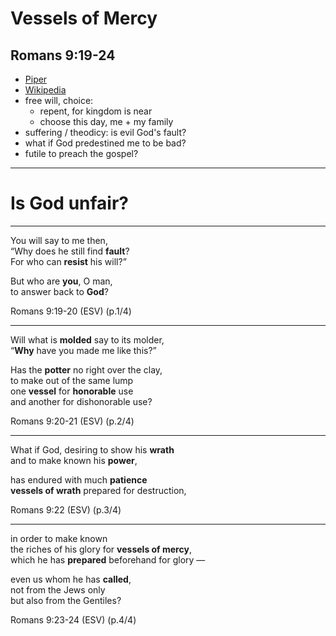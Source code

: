 <!-- .slide: data-background-image="https://sermons.seanho.com/img/bg/unsplash-Jztmx9yqjBw-stars.jpg" -->
# Vessels of Mercy
## Romans 9:19-24

>>>
+ [Piper](http://www.desiringgod.org/interviews/is-god-sovereign-over-my-free-will)
+ [Wikipedia](https://en.m.wikipedia.org/wiki/Argument_from_free_will)
+ free will, choice:
  + repent, for kingdom is near
  + choose this day, me + my family
+ suffering / theodicy: is evil God's fault? 
+ what if God predestined me to be bad? 
+ futile to preach the gospel? 

---
<!-- .slide: data-background="white" -->
# Is God **unfair**?

---
You will say to me then, <br/>
“Why does he still find **fault**?  <br/>
For who can **resist** his will?” 

But who are **you**, O man,  <br/>
to answer back to **God**?

<div class="ref">
Romans 9:19-20 (ESV) (p.1/4)
</div>

---
Will what is **molded** say to its molder,  <br/>
“**Why** have you made me like this?”

Has the **potter** no right over the clay,  <br/>
to make out of the same lump  <br/>
one **vessel** for **honorable** use  <br/>
and another for dishonorable use?

<div class="ref">
Romans 9:20-21 (ESV) (p.2/4)
</div>

---
What if God, desiring to show his **wrath**  <br/>
and to make known his **power**,

has endured with much **patience**  <br/>
**vessels of wrath** prepared for destruction, 

<div class="ref">
Romans 9:22 (ESV) (p.3/4)
</div>

---
in order to make known  <br/>
the riches of his glory for **vessels of mercy**,  <br/>
which he has **prepared** beforehand for glory — 

even us whom he has **called**,  <br/>
not from the Jews only  <br/>
but also from the Gentiles?

<div class="ref">
Romans 9:23-24 (ESV) (p.4/4)
</div>
